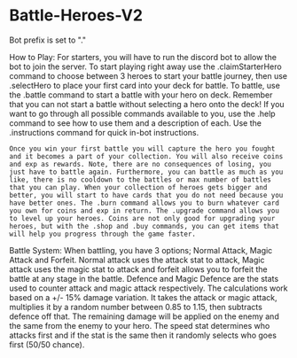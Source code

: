 # Battle-Heroes-V2
Bot prefix is set to "."

How to Play:
	For starters, you will have to run the discord bot to allow the bot to join the server. To start playing right away use the .claimStarterHero command to choose between 3 heroes to start your battle journey, then use .selectHero to place your first card into your deck for battle. To battle, use the .battle command to start a battle with your hero on deck. Remember that you can not start a battle without selecting a hero onto the deck! If you want to go through all possible commands available to you, use the .help command to see how to use them and a description of each. Use the .instructions command for quick in-bot instructions.

	Once you win your first battle you will capture the hero you fought and it becomes a part of your collection. You will also receive coins and exp as rewards. Note, there are no consequences of losing, you just have to battle again. Furthermore, you can battle as much as you like, there is no cooldown to the battles or max number of battles that you can play. When your collection of heroes gets bigger and better, you will start to have cards that you do not need because you have better ones. The .burn command allows you to burn whatever card you own for coins and exp in return. The .upgrade command allows you to level up your heroes. Coins are not only good for upgrading your heroes, but with the .shop and .buy commands, you can get items that will help you progress through the game faster.


Battle System:
  When battling, you have 3 options; Normal Attack, Magic Attack and Forfeit. Normal attack uses the attack stat to attack, Magic attack uses the magic stat to attack and forfeit allows you to forfeit the battle at any stage in the battle. Defence and Magic Defence are the stats used to counter attack and magic attack respectively. The calculations work based on a +/- 15% damage variation. It takes the attack or magic attack, multiplies it by a random number between 0.85 to 1.15, then subtracts defence off that. The remaining damage will be applied on the enemy and the same from the enemy to your hero. The speed stat determines who attacks first and if the stat is the same then it randomly selects who goes first (50/50 chance).  
